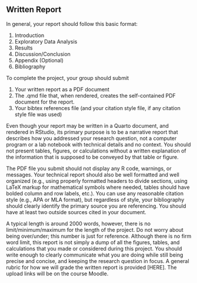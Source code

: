 ## Written Report
In general, your report should follow this basic format:

1. Introduction
2. Exploratory Data Analysis 
3. Results
4. Discussion/Conclusion
5. Appendix (Optional)
6. Bibliography

To complete the project, your group should submit

1. Your written report as a PDF document
2. The .qmd file that, when rendered, creates the self-contained PDF document for the report.
3. Your bibtex references file (and your citation style file, if any citation style file was used)

Even though your report may be written in a Quarto document, and rendered in RStudio, its primary purpose is to be a narrative report that describes how you addressed your research question, not a computer program or a lab notebook with technical details and no context. You should not present tables, figures, or calculations without a written explanation of the information that is supposed to be conveyed by that table or figure.

The PDF file you submit should not display any R code, warnings, or messages. Your technical report should also be well formatted and well organized (e.g., using properly formatted headers to divide sections, using LaTeX markup for mathematical symbols where needed, tables should have bolded column and row labels, etc.). You can use any reasonable citation style (e.g., APA or MLA format), but regardless of style, your bibliography should clearly identify the primary source you are referencing. You should have at least two outside sources cited in your document. 

A typical length is around 2000 words, however, there is no limit/minimum/maximum for the length of the project. Do not worry about being over/under; this number is just for reference.  Although there is no firm word limit, this report is not simply a dump of all the figures, tables, and calculations that you made or considered during this project. You should write enough to clearly communicate what you are doing while still being precise and concise, and keeping the research question in focus. A general rubric for how we will grade the written report is provided [HERE]. The upload links will be on the course Moodle.
